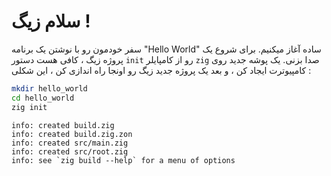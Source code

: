 # سلام زیگ !

سفر خودمون رو با نوشتن یک برنامه "Hello World" ساده آغاز میکنیم. برای شروع یک پروژه زیگ ، کافی هست دستور `init` رو از کامپایلر `zig` صدا بزنی. یک پوشه جدید روی کامپیوترت ایجاد کن ، و بعد یک پروژه جدید زیگ رو اونجا راه اندازی کن ، این شکلی :

```bash
mkdir hello_world
cd hello_world
zig init
```
```result
info: created build.zig
info: created build.zig.zon
info: created src/main.zig
info: created src/root.zig
info: see `zig build --help` for a menu of options
```

